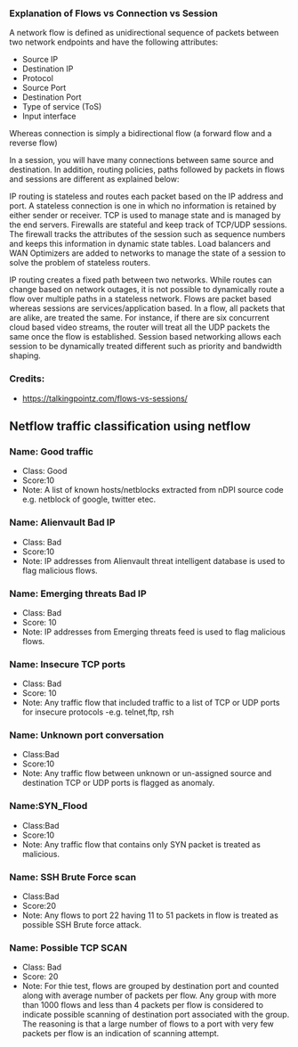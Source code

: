 ### Explanation of Flows vs Connection vs Session
A network flow is defined as unidirectional sequence of packets between two network 
endpoints and have the following attributes:
* Source IP
* Destination IP
* Protocol
* Source Port
* Destination Port 
* Type of service (ToS)
* Input interface

Whereas connection is simply a bidirectional flow (a forward flow and a reverse flow)

In a session, you will have many connections between same source and destination. In addition, routing 
policies, paths followed by packets in flows and sessions are different as explained below:

IP routing is stateless and routes each packet based on the IP address and port. A stateless 
connection is one in which no information is retained by either sender or receiver. TCP is used
to manage state and is managed by the end servers. Firewalls are stateful and keep track of 
TCP/UDP sessions. The firewall tracks the attributes of the session such as sequence numbers 
and keeps this information in dynamic state tables. Load balancers and WAN Optimizers are 
added to networks to manage the state of a session to solve the problem of stateless routers.

 IP routing creates a fixed path between two networks. While routes can change based on network
 outages, it is not possible to dynamically route a flow over multiple paths in a stateless 
 network. Flows are packet based whereas sessions are services/application based. In a flow, 
 all packets that are alike, are treated the same. For instance, if there are six concurrent 
 cloud based video streams, the router will treat all the UDP packets the same once the flow 
 is established. Session based networking allows each session to be dynamically treated 
 different such as priority and bandwidth shaping.
 
 ### Credits:
 * https://talkingpointz.com/flows-vs-sessions/

## Netflow traffic classification using netflow

### Name: Good traffic
* Class: Good
* Score:10
* Note: A list of known hosts/netblocks extracted from nDPI source code e.g. netblock of google, twitter etec.

### Name: Alienvault Bad IP
* Class: Bad
* Score:10
* Note: IP addresses from Alienvault threat intelligent database is used to flag malicious flows.

### Name: Emerging threats Bad IP
* Class: Bad
* Score: 10
* Note: IP addresses from Emerging threats feed is used to flag malicious flows. 

### Name: Insecure TCP ports
* Class: Bad
* Score: 10
* Note: Any traffic flow that included traffic to a list of TCP or UDP ports for insecure protocols -e.g. telnet,ftp, rsh

### Name: Unknown port conversation
* Class:Bad
* Score:10
* Note: Any traffic flow between unknown or un-assigned source and destination TCP or UDP ports is flagged as anomaly.

### Name:SYN_Flood
* Class:Bad
* Score:10
* Note: Any traffic flow that contains only SYN packet is treated as malicious.

### Name: SSH Brute Force scan
* Class:Bad
* Score:20
* Note: Any flows to port 22 having 11 to 51 packets in flow is treated as possible SSH Brute force attack.

### Name: Possible TCP SCAN
* Class: Bad
* Score: 20
* Note: For thie test, flows are grouped by destination port and counted along with average number of packets per flow. Any group with more than 1000 flows and less than 4 packets per flow is considered to indicate possible scanning of destination port associated with the group. The reasoning is that a large number of flows to a port with very few packets per flow is an indication of scanning attempt.
